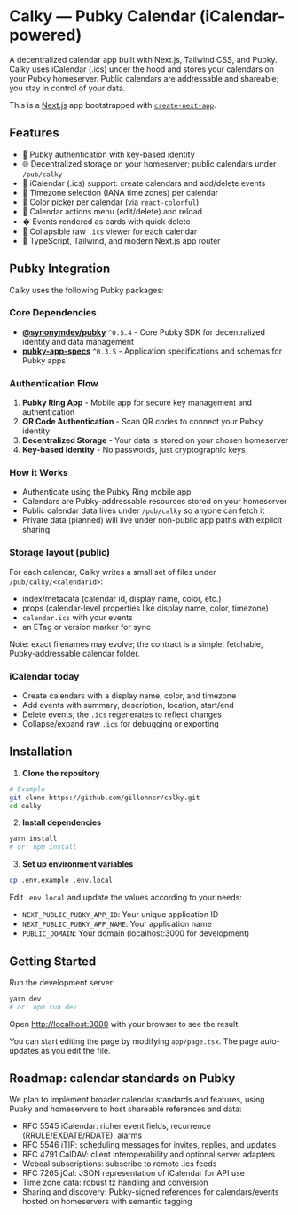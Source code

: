 # Calky — Pubky Calendar (iCalendar-powered)

A decentralized calendar app built with Next.js, Tailwind CSS, and Pubky. Calky uses iCalendar (.ics) under the hood and stores your calendars on your Pubky homeserver. Public calendars are addressable and shareable; you stay in control of your data.

This is a [Next.js](https://nextjs.org) app bootstrapped with [`create-next-app`](https://nextjs.org/docs/app/api-reference/cli/create-next-app).

## Features

- 🔐 Pubky authentication with key-based identity
- 🌐 Decentralized storage on your homeserver; public calendars under `/pub/calky`
- 📅 iCalendar (.ics) support: create calendars and add/delete events
- 🧭 Timezone selection (IANA time zones) per calendar
- 🎨 Color picker per calendar (via `react-colorful`)
- 🧰 Calendar actions menu (edit/delete) and reload
- �️ Events rendered as cards with quick delete
- 📄 Collapsible raw `.ics` viewer for each calendar
- 🧩 TypeScript, Tailwind, and modern Next.js app router

## Pubky Integration

Calky uses the following Pubky packages:

### Core Dependencies

- **[@synonymdev/pubky](https://www.npmjs.com/package/@synonymdev/pubky)** `^0.5.4` - Core Pubky SDK for decentralized identity and data management
- **[pubky-app-specs](https://www.npmjs.com/package/pubky-app-specs)** `^0.3.5` - Application specifications and schemas for Pubky apps

### Authentication Flow

1. **Pubky Ring App** - Mobile app for secure key management and authentication
2. **QR Code Authentication** - Scan QR codes to connect your Pubky identity
3. **Decentralized Storage** - Your data is stored on your chosen homeserver
4. **Key-based Identity** - No passwords, just cryptographic keys

### How it Works

- Authenticate using the Pubky Ring mobile app
- Calendars are Pubky-addressable resources stored on your homeserver
- Public calendar data lives under `/pub/calky` so anyone can fetch it
- Private data (planned) will live under non-public app paths with explicit sharing

### Storage layout (public)

For each calendar, Calky writes a small set of files under `/pub/calky/<calendarId>`:

- index/metadata (calendar id, display name, color, etc.)
- props (calendar-level properties like display name, color, timezone)
- `calendar.ics` with your events
- an ETag or version marker for sync

Note: exact filenames may evolve; the contract is a simple, fetchable, Pubky-addressable calendar folder.

### iCalendar today

- Create calendars with a display name, color, and timezone
- Add events with summary, description, location, start/end
- Delete events; the `.ics` regenerates to reflect changes
- Collapse/expand raw `.ics` for debugging or exporting

## Installation

1. **Clone the repository**

```bash
# Example
git clone https://github.com/gillohner/calky.git
cd calky
```

2. **Install dependencies**

```bash
yarn install
# or: npm install
```

3. **Set up environment variables**

```bash
cp .env.example .env.local
```

Edit `.env.local` and update the values according to your needs:

- `NEXT_PUBLIC_PUBKY_APP_ID`: Your unique application ID
- `NEXT_PUBLIC_PUBKY_APP_NAME`: Your application name
- `PUBLIC_DOMAIN`: Your domain (localhost:3000 for development)

## Getting Started

Run the development server:

```bash
yarn dev
# or: npm run dev
```

Open [http://localhost:3000](http://localhost:3000) with your browser to see the result.

You can start editing the page by modifying `app/page.tsx`. The page auto-updates as you edit the file.

## Roadmap: calendar standards on Pubky

We plan to implement broader calendar standards and features, using Pubky and homeservers to host shareable references and data:

- RFC 5545 iCalendar: richer event fields, recurrence (RRULE/EXDATE/RDATE), alarms
- RFC 5546 iTIP: scheduling messages for invites, replies, and updates
- RFC 4791 CalDAV: client interoperability and optional server adapters
- Webcal subscriptions: subscribe to remote .ics feeds
- RFC 7265 jCal: JSON representation of iCalendar for API use
- Time zone data: robust tz handling and conversion
- Sharing and discovery: Pubky-signed references for calendars/events hosted on homeservers with semantic tagging
